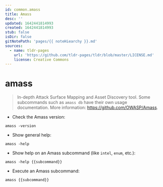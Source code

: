 ```yaml
---
id: common.amass
title: Amass
desc: ''
updated: 1642441814993
created: 1642441814993
stub: false
isDir: false
gitNotePath: 'pages/{{ noteHiearchy }}.md'
sources:
  - name: tldr-pages
    url: 'https://github.com/tldr-pages/tldr/blob/master/LICENSE.md'
    license: Creative Commons
---
```

# amass

> In-depth Attack Surface Mapping and Asset Discovery tool.
> Some subcommands such as `amass db` have their own usage documentation.
> More information: <https://github.com/OWASP/Amass>.

- Check the Amass version:

`amass -version`

- Show general help:

`amass -help`

- Show help on an Amass subcommand (like `intel`, `enum`, etc.):

`amass -help {{subcommand}}`

- Execute an Amass subcommand:

`amass {{subcommand}}`


